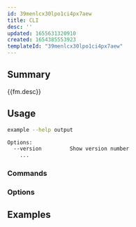 ```yaml
---
id: 39menlcx30lpo1ci4px7aew
title: CLI
desc: ''
updated: 1655631320910
created: 1654385553923
templateId: "39menlcx30lpo1ci4px7aew"
---
```

## Summary

{{fm.desc}}

## Usage

```sh
example --help output

Options:
  --version         Show version number                                [boolean]
    ...
```

### Commands
<!-- Remove if not required: Use level 4 headers per command, describing the purpose of each command -->

### Options
<!-- Use level 4 headers per option, describing the purpose of each option, then any values and their meaning in a list if required-->

## Examples
<!-- Bullet description of the example followed by the code, e.g. 
    - Import notes from FilePod

    ```sh
    dendron importPod --podId dendron.markdown --wsRoot . 
    ```
-->

